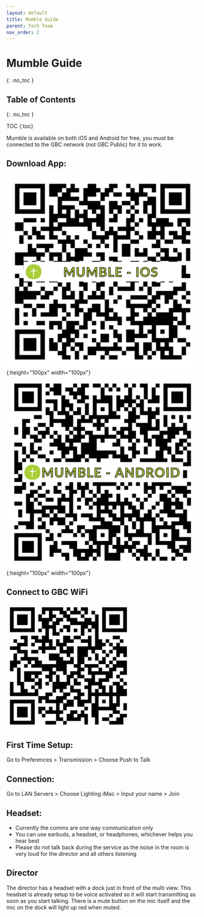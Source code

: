```yaml
---
layout: default
title: Mumble Guide
parent: Tech Team
nav_order: 2
---
```


# Mumble Guide
{: .no_toc }

## Table of Contents
{: .no_toc }

TOC
{:toc}

Mumble is available on both iOS and Android for free, you must be connected to the GBC network (not GBC Public) for it to work.

## Download App:
![iOS](../assets/images/mumble-ios.png){:height="100px" width="100px"} ![Android](../assets/images/mumble-android.png){:height="100px" width="100px"}

## Connect to GBC WiFi
![GBC WiFi](../assets/images/gbc-wifi.jpeg)

## First Time Setup:
Go to Preferences > Transmission > Choose Push to Talk

## Connection:
Go to LAN Servers > Choose Lighting iMac > Input your name > Join

## Headset:
- Currently the comms are one way communication only
- You can use earbuds, a headset, or headphones, whichever helps you hear best
- Please do not talk back during the service as the noise in the room is very loud for the director and all others listening


## Director
The director has a headset with a dock just in front of the multi view. This headset is already setup to be voice activated so it will start transmitting as soon as you start talking. There is a mute button on the mic itself and the mic on the dock will light up red when muted.
